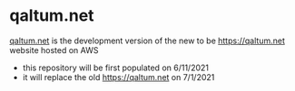 # qaltum.net

[qaltum.net](https://qaltum.github.io/qaltum.net/) is the development version of the new to be https://qaltum.net website hosted on AWS

- this repository will be first populated on 6/11/2021
- it will replace the old https://qaltum.net on 7/1/2021
